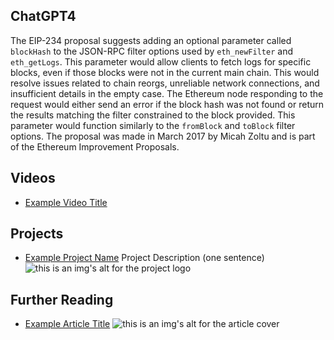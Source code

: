 ## ChatGPT4

The EIP-234 proposal suggests adding an optional parameter called `blockHash` to the JSON-RPC filter options used by `eth_newFilter` and `eth_getLogs`. This parameter would allow clients to fetch logs for specific blocks, even if those blocks were not in the current main chain. This would resolve issues related to chain reorgs, unreliable network connections, and insufficient details in the empty case. The Ethereum node responding to the request would either send an error if the block hash was not found or return the results matching the filter constrained to the block provided. This parameter would function similarly to the `fromBlock` and `toBlock` filter options. The proposal was made in March 2017 by Micah Zoltu and is part of the Ethereum Improvement Proposals.

## Videos

- [Example Video Title](https://www.youtube.com/watch?v=TDGq4aeevgY)

## Projects

- [Example Project Name](https://xxxx.xxx/xxxxx) Project Description (one sentence) ![this is an img's alt for the project logo](https://xxxx.xxx/project-logo.xxx)

## Further Reading

- [Example Article Title](https://xxxx.xxx/xxxxx) ![this is an img's alt for the article cover](https://xxxx.xxx/article-cover.xxx)
